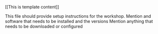 [[This is template content]]

This file should provide setup instructions for the workshop.
Mention and software that needs to be installed and the versions
Mention anything that needs to be downloaded or configured
